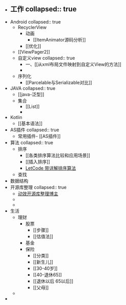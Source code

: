 - 工作
  collapsed:: true
	-
- Android
  collapsed:: true
	- RecyclerView
		- 动画
			- [[ItemAnimator源码分析]]
		- [[优化]]
	- [[ViewPager2]]
	- 自定义view
	  collapsed:: true
		- 一、[[从xml布局文件映射到自定义View的方法]]
		-
	- 序列化
		- [[Parcelable与Serializable对比]]
- JAVA
  collapsed:: true
	- [[java-泛型]]
	- 集合
		- [[List]]
		-
- Kotlin
	- [[基本语法]]
- AS插件
  collapsed:: true
	- 常用插件- [[AS插件]]
- 算法
  collapsed:: true
	- 排序
		- [[各类排序算法比较和应用场景]]
		- [[插入排序]]
		- [LetCode 带详解排序算法](https://leetcode-cn.com/problems/sort-an-array/solution/shi-er-chong-pai-xu-suan-fa-bao-ni-man-yi-dai-gift/)
	- 查找
- 数据结构
- 开源库整理
  collapsed:: true
	- [动效开源库整理博主](https://juejin.cn/user/1204720443862887/posts)
	-
	-
- 生活
	- 理财
		- 股票
			- [[步骤]]
			- [[估值法]]
		- 基金
		- 保险
			- [[分类]]
			- [[新生儿]]
			- [[30-40岁]]
			- [[40-退休65]]
			- [[退休以后 65以后]]
			- [[父母]]
	-
-